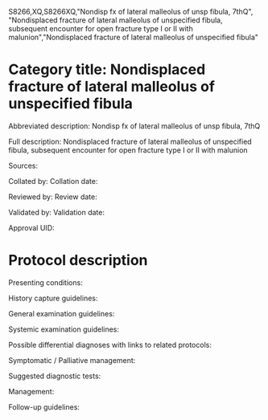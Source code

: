 S8266,XQ,S8266XQ,"Nondisp fx of lateral malleolus of unsp fibula, 7thQ", "Nondisplaced fracture of lateral malleolus of unspecified fibula, subsequent encounter for open fracture type I or II with malunion","Nondisplaced fracture of lateral malleolus of unspecified fibula"
# Category title: Nondisplaced fracture of lateral malleolus of unspecified fibula

Abbreviated description: Nondisp fx of lateral malleolus of unsp fibula, 7thQ

Full description: Nondisplaced fracture of lateral malleolus of unspecified fibula, subsequent encounter for open fracture type I or II with malunion

Sources:

Collated by:
Collation date:

Reviewed by:
Review date:

Validated by:
Validation date:

Approval UID:

# Protocol description

Presenting conditions:

History capture guidelines:

General examination guidelines:

Systemic examination guidelines:

Possible differential diagnoses with links to related protocols:

Symptomatic / Palliative management:

Suggested diagnostic tests:

Management:

Follow-up guidelines:
